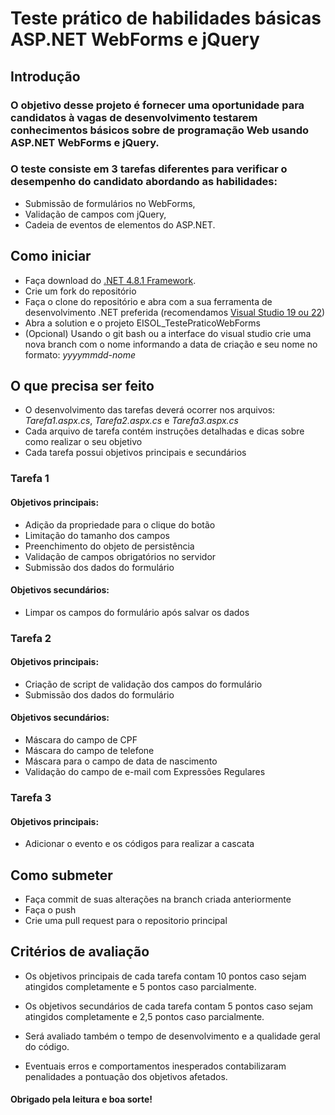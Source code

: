 # Teste prático de habilidades básicas ASP.NET WebForms e jQuery

## Introdução

### O objetivo desse projeto é fornecer uma oportunidade para candidatos à vagas de desenvolvimento testarem conhecimentos básicos sobre de programação Web usando ASP.NET WebForms e jQuery.

### O teste consiste em 3 tarefas diferentes para verificar o desempenho do candidato abordando as habilidades: 
- Submissão de formulários no WebForms,
- Validação de campos com jQuery,
- Cadeia de eventos de elementos do ASP.NET.

## Como iniciar

- Faça download do [.NET 4.8.1 Framework](https://dotnet.microsoft.com/pt-br/download/dotnet-framework/net481).
- Crie um fork do repositório
- Faça o clone do repositório e abra com a sua ferramenta de desenvolvimento .NET preferida (recomendamos [Visual Studio 19 ou 22](https://visualstudio.microsoft.com/pt-br/vs/community/))
- Abra a solution e o projeto EISOL_TestePraticoWebForms
- (Opcional) Usando o git bash ou a interface do visual studio crie uma nova branch com o nome informando a data de criação e seu nome no formato: *yyyymmdd-nome*

##  O que precisa ser feito

- O desenvolvimento das tarefas deverá ocorrer nos arquivos: *Tarefa1.aspx.cs*, *Tarefa2.aspx.cs* e *Tarefa3.aspx.cs*
- Cada arquivo de tarefa contém instruções detalhadas e dicas sobre como realizar o seu objetivo
- Cada tarefa possui objetivos principais e secundários
### Tarefa 1
#### Objetivos principais:
- Adição da propriedade para o clique do botão
- Limitação do tamanho dos campos
- Preenchimento do objeto de persistência
- Validação de campos obrigatórios no servidor
- Submissão dos dados do formulário

#### Objetivos secundários:
- Limpar os campos do formulário após salvar os dados

### Tarefa 2
#### Objetivos principais:
- Criação de script de validação dos campos do formulário
- Submissão dos dados do formulário
  
#### Objetivos secundários:
- Máscara do campo de CPF
- Máscara do campo de telefone
- Máscara para o campo de data de nascimento
- Validação do campo de e-mail com Expressões Regulares

### Tarefa 3
#### Objetivos principais:
- Adicionar o evento e os códigos para realizar a cascata

## Como submeter
- Faça commit de suas alterações na branch criada anteriormente
- Faça o push
- Crie uma pull request para o repositorio principal

## Critérios de avaliação

- Os objetivos principais de cada tarefa contam 10 pontos caso sejam atingidos completamente e 5 pontos caso parcialmente.

- Os objetivos secundários de cada tarefa contam 5 pontos caso sejam atingidos completamente e 2,5 pontos caso parcialmente.

- Será avaliado também o tempo de desenvolvimento e a qualidade geral do código.

- Eventuais erros e comportamentos inesperados contabilizaram penalidades a pontuação dos objetivos afetados.


#### Obrigado pela leitura e boa sorte!
